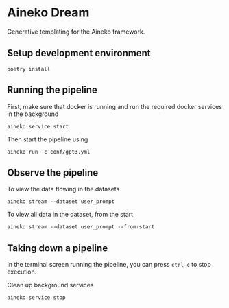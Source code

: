 # Aineko Dream

Generative templating for the Aineko framework.

## Setup development environment

```
poetry install
```

## Running the pipeline

First, make sure that docker is running and run the required docker services in the background

```
aineko service start
```

Then start the pipeline using
```
aineko run -c conf/gpt3.yml
```

## Observe the pipeline

To view the data flowing in the datasets

```
aineko stream --dataset user_prompt
```

To view all data in the dataset, from the start

```
aineko stream --dataset user_prompt --from-start
```

## Taking down a pipeline

In the terminal screen running the pipeline, you can press `ctrl-c` to stop execution.

Clean up background services
```
aineko service stop
```
